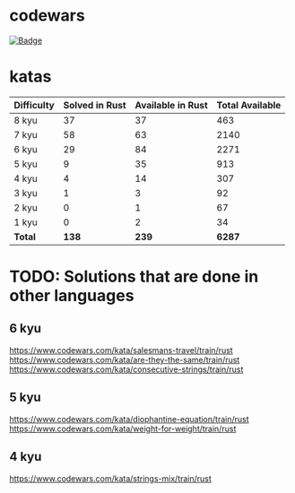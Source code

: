 # codewars
[![Badge](https://www.codewars.com/users/sigod/badges/micro)](https://www.codewars.com/users/sigod)

# katas

| Difficulty | Solved in Rust | Available in Rust | Total Available |
| :--- | :--- | :--- | :--- |
| 8 kyu | 37 | 37 | 463 |
| 7 kyu | 58 | 63 | 2140 |
| 6 kyu | 29 | 84 | 2271 |
| 5 kyu | 9 | 35 | 913 |
| 4 kyu | 4 | 14 | 307 |
| 3 kyu | 1 | 3 | 92 |
| 2 kyu | 0 | 1 | 67 |
| 1 kyu | 0 | 2 | 34 |
| **Total** | **138** | **239** | **6287** |

# TODO: Solutions that are done in other languages

## 6 kyu
https://www.codewars.com/kata/salesmans-travel/train/rust  
https://www.codewars.com/kata/are-they-the-same/train/rust  
https://www.codewars.com/kata/consecutive-strings/train/rust  

## 5 kyu
https://www.codewars.com/kata/diophantine-equation/train/rust  
https://www.codewars.com/kata/weight-for-weight/train/rust  

## 4 kyu
https://www.codewars.com/kata/strings-mix/train/rust  
